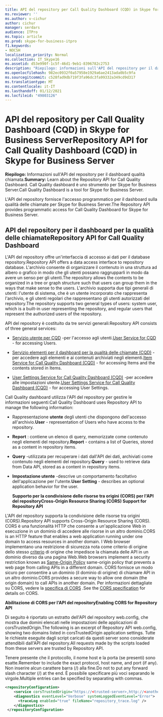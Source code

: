```yaml
---
title: API del repository per Call Quality Dashboard (CQD) in Skype for Business Server
ms.reviewer: ''
ms.author: v-cichur
author: cichur
manager: serdars
audience: ITPro
ms.topic: article
ms.prod: skype-for-business-itpro
f1.keywords:
- NOCSH
localization_priority: Normal
ms.collection: IT_Skype16
ms.assetid: d53e990f-1c5f-46d1-9eb1-8396782c2753
description: "Riepilogo: informazioni sull'API del repository per il dashboard qualità chiamata. Call Quality dashboard è uno strumento per Skype for Business Server."
ms.openlocfilehash: 982ec0932f0a57958e1929a6ae2413ada0b5c9fa
ms.sourcegitcommit: c528fad9db719f3fa96dc3fa99332a349cd9d317
ms.translationtype: MT
ms.contentlocale: it-IT
ms.lasthandoff: 01/12/2021
ms.locfileid: "49803126"
---
```

# <a name="repository-api-for-call-quality-dashboard-cqd-in-skype-for-business-server"></a><span data-ttu-id="cd550-104">API del repository per Call Quality Dashboard (CQD) in Skype for Business Server</span><span class="sxs-lookup"><span data-stu-id="cd550-104">Repository API for Call Quality Dashboard (CQD) in Skype for Business Server</span></span>
 
<span data-ttu-id="cd550-105">**Riepilogo:** Informazioni sull'API del repository per il dashboard qualità chiamata.</span><span class="sxs-lookup"><span data-stu-id="cd550-105">**Summary:** Learn about the Repository API for Call Quality Dashboard.</span></span> <span data-ttu-id="cd550-106">Call Quality dashboard è uno strumento per Skype for Business Server.</span><span class="sxs-lookup"><span data-stu-id="cd550-106">Call Quality Dashboard is a tool for Skype for Business Server.</span></span>
  
<span data-ttu-id="cd550-107">L'API del repository fornisce l'accesso programmatico per il dashboard sulla qualità delle chiamate per Skype for Business Server.</span><span class="sxs-lookup"><span data-stu-id="cd550-107">The Repository API provides programmatic access for Call Quality Dashboard for Skype for Business Server.</span></span>
  
## <a name="repository-api-for-call-quality-dashboard"></a><span data-ttu-id="cd550-108">API del repository per il dashboard per la qualità delle chiamate</span><span class="sxs-lookup"><span data-stu-id="cd550-108">Repository API for Call Quality Dashboard</span></span>

<span data-ttu-id="cd550-109">L'API del repository offre un'interfaccia di accesso ai dati per il database repository.</span><span class="sxs-lookup"><span data-stu-id="cd550-109">Repository API offers a data access interface to repository database.</span></span> <span data-ttu-id="cd550-110">L'archivio consente di organizzare il contenuto in una struttura ad albero o grafico in modo che gli utenti possano raggrupparli in modo da avere un senso per gli utenti.</span><span class="sxs-lookup"><span data-stu-id="cd550-110">The repository allows the contents to be organized in a tree or graph structure such that users can group them in the ways that make sense to the users.</span></span> <span data-ttu-id="cd550-111">L'archivio supporta due tipi generali di utenti: l'utente di sistema, che è un utente incorporato che rappresenta l'archivio, e gli utenti regolari che rappresentano gli utenti autorizzati del repository.</span><span class="sxs-lookup"><span data-stu-id="cd550-111">The repository supports two general types of users: system user, which is a built-in user representing the repository, and regular users that represent the authorized users of the repository.</span></span>
  
<span data-ttu-id="cd550-112">API del repository è costituito da tre servizi generali:</span><span class="sxs-lookup"><span data-stu-id="cd550-112">Repository API consists of three general services:</span></span> 
  
- <span data-ttu-id="cd550-113">[Servizio utente per CQD](user-service.md) -per l'accesso agli utenti.</span><span class="sxs-lookup"><span data-stu-id="cd550-113">[User Service for CQD](user-service.md) - for accessing Users.</span></span>
    
- <span data-ttu-id="cd550-114">[Servizio elementi per il dashboard per la qualità delle chiamate (CQD)](item-service.md) -per accedere agli elementi e ai contenuti archiviati negli elementi.</span><span class="sxs-lookup"><span data-stu-id="cd550-114">[Item Service for Call Quality Dashboard (CQD)](item-service.md) - for accessing Items and the contents stored in Items.</span></span>
    
- <span data-ttu-id="cd550-115">[User Settings Service for Call Quality Dashboard (CQD)](user-settings-service.md) -per accedere alle impostazioni utente.</span><span class="sxs-lookup"><span data-stu-id="cd550-115">[User Settings Service for Call Quality Dashboard (CQD)](user-settings-service.md) - for accessing User Settings.</span></span>
    
<span data-ttu-id="cd550-116">Call Quality dashboard utilizza l'API del repository per gestire le informazioni seguenti:</span><span class="sxs-lookup"><span data-stu-id="cd550-116">Call Quality Dashboard uses Repository API to manage the following information:</span></span> 
  
- <span data-ttu-id="cd550-117">Rappresentazione **utente** degli utenti che dispongono dell'accesso all'archivio.</span><span class="sxs-lookup"><span data-stu-id="cd550-117">**User** - representation of Users who have access to the repository.</span></span>
    
- <span data-ttu-id="cd550-118">**Report** : contiene un elenco di query, memorizzate come contenuto negli elementi del repository.</span><span class="sxs-lookup"><span data-stu-id="cd550-118">**Report** - contains a list of Queries, stored as a content in repository items.</span></span>
    
- <span data-ttu-id="cd550-119">**Query** -utilizzata per recuperare i dati dall'API dei dati, archiviati come contenuto negli elementi del repository.</span><span class="sxs-lookup"><span data-stu-id="cd550-119">**Query** - used to retrieve data from Data API, stored as a content in repository items.</span></span>
    
- <span data-ttu-id="cd550-120">**Impostazione utente** -descrive un comportamento facoltativo dell'applicazione per l'utente.</span><span class="sxs-lookup"><span data-stu-id="cd550-120">**User Setting** - describes an optional application behavior for the user.</span></span>
    
  <span data-ttu-id="cd550-121">**Supporto per la condivisione delle risorse tra origini (CORS) per l'API del repository**</span><span class="sxs-lookup"><span data-stu-id="cd550-121">**Cross-Origin Resource Sharing (CORS) Support for Repository API**</span></span>
  
<span data-ttu-id="cd550-122">L'API del repository supporta la condivisione delle risorse tra origini (CORS).</span><span class="sxs-lookup"><span data-stu-id="cd550-122">Repository API supports Cross-Origin Resource Sharing (CORS).</span></span> <span data-ttu-id="cd550-123">CORS è una funzionalità HTTP che consente a un'applicazione Web in esecuzione in un dominio di accedere alle risorse in un altro dominio.</span><span class="sxs-lookup"><span data-stu-id="cd550-123">CORS is an HTTP feature that enables a web application running under one domain to access resources in another domain.</span></span> <span data-ttu-id="cd550-124">I Web browser implementano una restrizione di sicurezza nota come criterio di origine dello stesso [criterio](https://www.w3.org/Security/wiki/Same_Origin_Policy) di origine che impedisce la chiamata delle API in un dominio diverso da una pagina Web.</span><span class="sxs-lookup"><span data-stu-id="cd550-124">Web browsers implement a security restriction known as [Same-Origin Policy](https://www.w3.org/Security/wiki/Same_Origin_Policy) same-origin policy that prevents a web page from calling APIs in a different domain.</span></span> <span data-ttu-id="cd550-125">CORS fornisce un modo sicuro per consentire a un dominio (il dominio di origine) di chiamare API in un altro dominio.</span><span class="sxs-lookup"><span data-stu-id="cd550-125">CORS provides a secure way to allow one domain (the origin domain) to call APIs in another domain.</span></span> <span data-ttu-id="cd550-126">Per informazioni dettagliate su CORS, vedere la [specifica di CORS](https://www.w3.org/TR/cors/) .</span><span class="sxs-lookup"><span data-stu-id="cd550-126">See the [CORS specification](https://www.w3.org/TR/cors/) for details on CORS.</span></span>
  
 <span data-ttu-id="cd550-127">**Abilitazione di CORS per l'API del repository**</span><span class="sxs-lookup"><span data-stu-id="cd550-127">**Enabling CORS for Repository API**</span></span>
  
 <span data-ttu-id="cd550-128">Di seguito è riportato un estratto dell'API del repository web.config, che mostra due domini elencati nelle impostazioni delle applicazioni di corsTrustedOrigin.</span><span class="sxs-lookup"><span data-stu-id="cd550-128">The following is an excerpt of Repository API web.config, showing two domains listed in corsTrustedOrigin application settings.</span></span> <span data-ttu-id="cd550-129">Tutte le richieste eseguite dagli script caricati da questi server sono considerate attendibili dall'API del repository.</span><span class="sxs-lookup"><span data-stu-id="cd550-129">All requests made by the scripts loaded from these servers are trusted by Repository API.</span></span>
  
<span data-ttu-id="cd550-130">Tenere presente che il protocollo, il nome host e la porta (se presenti) sono esatte.</span><span class="sxs-lookup"><span data-stu-id="cd550-130">Remember to include the exact protocol, host name, and port (if any).</span></span> <span data-ttu-id="cd550-131">Non inserire alcun carattere barra (/) alla fine.</span><span class="sxs-lookup"><span data-stu-id="cd550-131">Do not to put any forward slash character (/) at the end.</span></span> <span data-ttu-id="cd550-132">È possibile specificare più voci separando le virgole.</span><span class="sxs-lookup"><span data-stu-id="cd550-132">Multiple entries can be specified by separating with commas.</span></span>
  
```xml
<repositoryConfiguration>
    <service corsTrustedOrigin="https://<trusted-server>,http://<another-trusted-domain>:8080"" />
    <diagnostics eventLevel="Verbose" systemLoggedEventLevel="Error">
      <traceLog enabled="true" fileName="repository_trace.log" />
    </diagnostics>
 </repositoryConfiguration>
```


